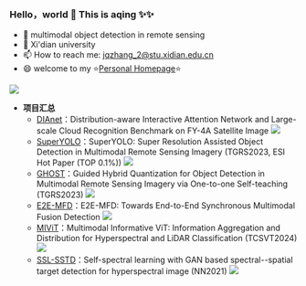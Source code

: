 ### Hello，world 👋 This is aqing ✨✨
  
- 🔭 multimodal object detection in remote sensing
- 🌱 Xi'dian university
- 📫 How to reach me: jqzhang_2@stu.xidian.edu.cn
- 😄 welcome to my ⭐[Personal Homepage](https://icey-zhang.github.io)⭐


![](http://github-profile-summary-cards.vercel.app/api/cards/stats?username=icey-zhang&theme=github)

* **项目汇总**
  * [DIAnet](https://github.com/icey-zhang/DIAnet)：Distribution-aware Interactive Attention Network and Large-scale Cloud Recognition Benchmark on FY-4A Satellite Image ![](https://unv-shield.librian.net/api/unv_shield?repo=icey-zhang/DIAnet&url=https://avatars.githubusercontent.com/u/53330871&scale=0.7)
  * [SuperYOLO](https://github.com/icey-zhang/SuperYOLO)：SuperYOLO: Super Resolution Assisted Object Detection in Multimodal Remote Sensing Imagery (TGRS2023, ESI Hot Paper (TOP 0.1%)) ![](https://unv-shield.librian.net/api/unv_shield?repo=icey-zhang/SuperYOLO&url=https://avatars.githubusercontent.com/u/53330871&scale=0.7)
  * [GHOST](https://github.com/icey-zhang/GHOST)：Guided Hybrid Quantization for Object Detection in Multimodal Remote Sensing Imagery via One-to-one Self-teaching (TGRS2023) ![](https://unv-shield.librian.net/api/unv_shield?repo=icey-zhang/GHOST&url=https://avatars.githubusercontent.com/u/53330871&scale=0.7)
  * [E2E-MFD](https://github.com/icey-zhang/E2E-MFD)：E2E-MFD: Towards End-to-End Synchronous Multimodal Fusion Detection ![](https://unv-shield.librian.net/api/unv_shield?repo=icey-zhang/E2E-MFD&url=https://avatars.githubusercontent.com/u/53330871&scale=0.7)
  * [MIViT](https://github.com/icey-zhang/MIViT)：Multimodal Informative ViT: Information Aggregation and Distribution for Hyperspectral and LiDAR Classification (TCSVT2024) ![](https://unv-shield.librian.net/api/unv_shield?repo=icey-zhang/MIViT&url=https://avatars.githubusercontent.com/u/53330871&scale=0.7)
  * [SSL-SSTD](https://github.com/icey-zhang/SSL-SSTD)：Self-spectral learning with GAN based spectral--spatial target detection for hyperspectral image (NN2021) ![](https://unv-shield.librian.net/api/unv_shield?repo=icey-zhang/SSL-SSTD&url=https://avatars.githubusercontent.com/u/53330871&scale=0.7)

<!--
**icey-zhang/icey-zhang** is a ✨ _special_ ✨ repository because its `README.md` (this file) appears on your GitHub profile.

Here are some ideas to get you started:

- 🔭 I’m currently working on ...
- 🌱 I’m currently learning ...
- 👯 I’m looking to collaborate on ...
- 🤔 I’m looking for help with ...
- 💬 Ask me about ...
- 📫 How to reach me: ...
- 😄 Pronouns: ...
- ⚡ Fun fact: ...
-->




